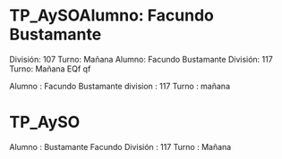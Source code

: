 # TP_AySOAlumno: Facundo Bustamante
División: 107
Turno: Mañana
Alumno: Facundo Bustamante
División: 117
Turno: Mañana
EQf
qf

Alumno : Facundo Bustamante
division : 117
Turno : mañana

# TP_AySO
Alumno : Bustamante Facundo
División : 117
Turno : Mañana
